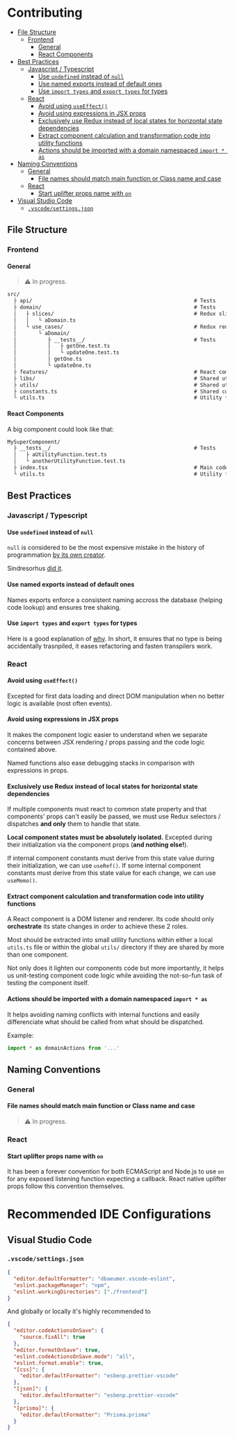 # Contributing

- [File Structure](#file-structure)
  - [Frontend](#frontend)
    - [General](#general)
    - [React Components](#react-components)
- [Best Practices](#best-practices)
  - [Javascript / Typescript](#javascript--typescript)
    - [Use `undefined` instead of `null`](#use-undefined-instead-of-null)
    - [Use named exports instead of default ones](#use-named-exports-instead-of-default-ones)
    - [Use `import types` and `export types` for types](#use-import-types-and-export-types-for-types)
  - [React](#react)
    - [Avoid using `useEffect()`](#avoid-using-useeffect)
    - [Avoid using expressions in JSX props](#avoid-using-expressions-in-jsx-props)
    - [Exclusively use Redux instead of local states for horizontal state dependencies](#exclusively-use-redux-instead-of-local-states-for-horizontal-state-dependencies)
    - [Extract component calculation and transformation code into utility functions](#extract-component-calculation-and-transformation-code-into-utility-functions)
    - [Actions should be imported with a domain namespaced `import * as`](#actions-should-be-imported-with-a-domain-namespaced-import--as)
- [Naming Conventions](#naming-conventions)
  - [General](#general-1)
    - [File names should match main function or Class name and case](#file-names-should-match-main-function-or-class-name-and-case)
  - [React](#react-1)
    - [Start uplifter props name with `on`](#start-uplifter-props-name-with-on)
- [Visual Studio Code](#visual-studio-code)
  - [`.vscode/settings.json`](#vscodesettingsjson)

## File Structure

### Frontend

#### General

> ⚠️ In progress.

```txt
src/
  ├ api/                                                    # Tests
  ├ domain/                                                 # Tests
  │   ├ slices/                                             # Redux slices
  │   │   └ aDomain.ts
  │   └ use_cases/                                          # Redux reducers
  │       └ aDomain/
  │          ├ __tests__/                                   # Tests
  │          │   ├ getOne.test.ts
  │          │   └ updateOne.test.ts
  │          │ getOne.ts
  │          └ updateOne.ts
  ├ features/                                               # React components
  ├ libs/                                                   # Shared utility classes (one per file)
  ├ utils/                                                  # Shared utility functions (one per file)
  ├ constants.ts                                            # Shared constants and enums
  └ utils.ts                                                # Utility functions
```

#### React Components

A big component could look like that:

```txt
MySuperComponent/
  ├ __tests__/                                              # Tests
  │   ├ aUtilityFunction.test.ts
  │   └ anotherUtilityFunction.test.ts
  ├ index.tsx                                               # Main code
  └ utils.ts                                                # Utility functions
```

## Best Practices

### Javascript / Typescript

#### Use `undefined` instead of `null`

`null` is considered to be the most expensive mistake in the history of programmation
[by its own creator](https://www.infoq.com/presentations/Null-References-The-Billion-Dollar-Mistake-Tony-Hoare/).

Sindresorhus [did it](https://github.com/sindresorhus/meta/discussions/7).

#### Use named exports instead of default ones

Names exports enforce a consistent naming accross the database (helping code lookup) and ensures tree shaking.

#### Use `import types` and `export types` for types

Here is a good explanation of [why](https://stackoverflow.com/a/64243357/2736233). In short, it ensures that no type is
being accidentally trasnpiled, it eases refactoring and fasten transpilers work.

### React

#### Avoid using `useEffect()`

Excepted for first data loading and direct DOM manipulation when no better logic is available (nost often events).

#### Avoid using expressions in JSX props

It makes the component logic easier to understand when we separate concerns between JSX rendering / props passing and
the code logic contained above.

Named functions also ease debugging stacks in comparison with expressions in props.

#### Exclusively use Redux instead of local states for horizontal state dependencies

If multiple components must react to common state property and that components' props can't easily be passed,
we must use Redux selectors / dispatches **and only** them to handle that state.

**Local component states must be absolutely isolated.** Excepted during their initialization via the component props
(**and nothing else!**).

If internal component constants must derive from this state value during their initialization, we can use `useRef()`.
If some internal component constants must derive from this state value for each change, we can use `useMemo()`.

#### Extract component calculation and transformation code into utility functions

A React component is a DOM listener and renderer. Its code should only **orchestrate** its state changes in order to
achieve these 2 roles.

Most should be extracted into small utility functions within either a local `utils.ts` file or
within the global `utils/` directory if they are shared by more than one component.

Not only does it lighten our components code but more importantly, it helps us unit-testing component code logic while
avoiding the not-so-fun task of testing the component itself.

#### Actions should be imported with a domain namespaced `import * as`

It helps avoiding naming conflicts with internal functions and easily differenciate what should be called from what
should be dispatched.

Example:

```ts
import * as domainActions from '...'
```

## Naming Conventions

### General

#### File names should match main function or Class name and case

> ⚠️ In progress.

### React

#### Start uplifter props name with `on`

It has been a forever convention for both ECMAScript and Node.js to use `on` for any exposed listening function
expecting a callback. React native uplifter props follow this convention themselves.

# Recommended IDE Configurations

## Visual Studio Code

### `.vscode/settings.json`

```json
{
  "editor.defaultFormatter": "dbaeumer.vscode-eslint",
  "eslint.packageManager": "npm",
  "eslint.workingDirectories": ["./frontend"]
}
```

And globally or locally it's highly recommended to 

```json
{
  "editor.codeActionsOnSave": {
    "source.fixAll": true
  },
  "editor.formatOnSave": true,
  "eslint.codeActionsOnSave.mode": "all",
  "eslint.format.enable": true,
  "[css]": {
    "editor.defaultFormatter": "esbenp.prettier-vscode"
  },
  "[json]": {
    "editor.defaultFormatter": "esbenp.prettier-vscode"
  },
  "[prisma]": {
    "editor.defaultFormatter": "Prisma.prisma"
  }
}
```
